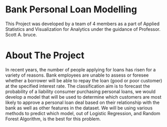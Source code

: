 # Bank Personal Loan Modelling
This Project was developed by a team of 4 members as a part of Applied Statistics and Visualization for Analytics under the guidance of Professor. Scott A. bruce.
# About The Project
In recent years, the number of people applying for loans has risen for a variety of reasons. Bank employees are unable to assess or foresee whether a 
borrower will be able to repay the loan (good or poor customer) at the specified interest rate. The classification aim is to forecast the probability 
of a liability consumer purchasing personal loans, we would develop a model that will be used to determine which customers are most likely to approve 
a personal loan deal based on their relationship with the bank as well as other features in the dataset. We will be using various methods to predict 
which model, out of Logistic Regression, and Random Forest Algorithm, is the best for this problem. 
